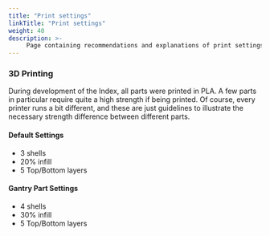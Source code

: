 ```yaml
---
title: "Print settings"
linkTitle: "Print settings"
weight: 40
description: >-
     Page containing recommendations and explanations of print settings for 3D printed parts.
---
```


### 3D Printing
During development of the Index, all parts were printed in PLA. A few parts in particular require quite a high strength if being printed. Of course, every printer runs a bit different, and these are just guidelines to illustrate the necessary strength difference between different parts.

#### Default Settings
- 3 shells
- 20% infill
- 5 Top/Bottom layers

#### Gantry Part Settings
- 4 shells
- 30% infill
- 5 Top/Bottom layers
